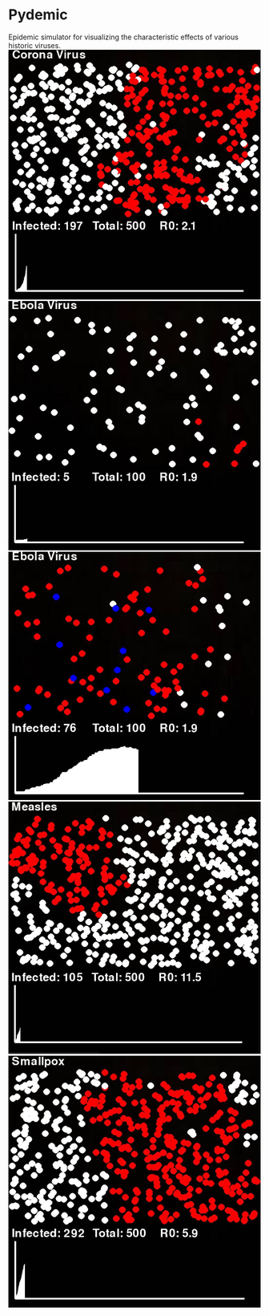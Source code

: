 # Pydemic
Epidemic simulator for visualizing the characteristic effects of various historic viruses.
![](Demo/Covid500.JPG)
![](Demo/Ebola100.JPG)
![](Demo/EbolaRecovered.JPG)
![](Demo/Measles500.JPG)
![](Demo/Smallpox500.JPG)
